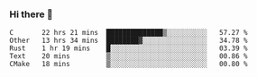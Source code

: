 ### Hi there 👋

<!--
**WShiBin/WShiBin** is a ✨ _special_ ✨ repository because its `README.md` (this file) appears on your GitHub profile.

Here are some ideas to get you started:

- 🔭 I’m currently working on ...
- 🌱 I’m currently learning ...
- 👯 I’m looking to collaborate on ...
- 🤔 I’m looking for help with ...
- 💬 Ask me about ...
- 📫 How to reach me: ...
- 😄 Pronouns: ...
- ⚡ Fun fact: ...
-->

<!--START_SECTION:waka-->
```text
C       22 hrs 21 mins  ██████████████▒░░░░░░░░░░   57.27 % 
Other   13 hrs 34 mins  ████████▓░░░░░░░░░░░░░░░░   34.78 % 
Rust    1 hr 19 mins    █░░░░░░░░░░░░░░░░░░░░░░░░   03.39 % 
Text    20 mins         ▒░░░░░░░░░░░░░░░░░░░░░░░░   00.86 % 
CMake   18 mins         ▒░░░░░░░░░░░░░░░░░░░░░░░░   00.80 % 
```
<!--END_SECTION:waka-->
